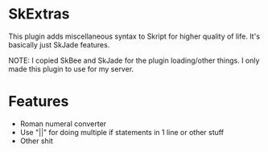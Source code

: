 # SkExtras
This plugin adds miscellaneous syntax to Skript for higher quality of life. It's basically just SkJade features.

NOTE: I copied SkBee and SkJade for the plugin loading/other things. I only made this plugin to use for my server.

# Features
- Roman numeral converter
- Use "||" for doing multiple if statements in 1 line or other stuff
- Other shit
